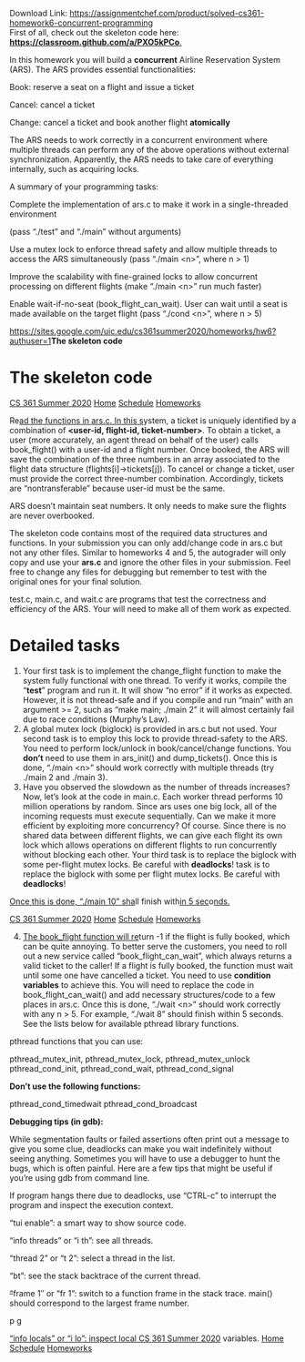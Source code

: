 Download Link: https://assignmentchef.com/product/solved-cs361-homework6-concurrent-programming
<br>
First of all, check out the skeleton code here: <a href="https://www.google.com/url?q=https%3A%2F%2Fclassroom.github.com%2Fa%2FPXO5kPCo&amp;sa=D&amp;sntz=1&amp;usg=AFQjCNFIYWelG8DAe2u9onyW08xwLv3MLg"><strong>htt</strong></a><a href="https://www.google.com/url?q=https%3A%2F%2Fclassroom.github.com%2Fa%2FPXO5kPCo&amp;sa=D&amp;sntz=1&amp;usg=AFQjCNFIYWelG8DAe2u9onyW08xwLv3MLg"><strong>p</strong></a><a href="https://www.google.com/url?q=https%3A%2F%2Fclassroom.github.com%2Fa%2FPXO5kPCo&amp;sa=D&amp;sntz=1&amp;usg=AFQjCNFIYWelG8DAe2u9onyW08xwLv3MLg"><strong>s://classroom.</strong></a><a href="https://www.google.com/url?q=https%3A%2F%2Fclassroom.github.com%2Fa%2FPXO5kPCo&amp;sa=D&amp;sntz=1&amp;usg=AFQjCNFIYWelG8DAe2u9onyW08xwLv3MLg"><strong>g</strong></a><a href="https://www.google.com/url?q=https%3A%2F%2Fclassroom.github.com%2Fa%2FPXO5kPCo&amp;sa=D&amp;sntz=1&amp;usg=AFQjCNFIYWelG8DAe2u9onyW08xwLv3MLg"><strong>ithub.com/a/PXO5kPCo</strong></a><a href="https://www.google.com/url?q=https%3A%2F%2Fclassroom.github.com%2Fa%2FPXO5kPCo&amp;sa=D&amp;sntz=1&amp;usg=AFQjCNFIYWelG8DAe2u9onyW08xwLv3MLg">.</a>

In this homework you will build a <strong>concurrent</strong> Airline Reservation System (ARS). The ARS provides essential functionalities:

Book: reserve a seat on a flight and issue a ticket

Cancel: cancel a ticket

Change: cancel a ticket and book another flight <strong>atomically</strong>

The ARS needs to work correctly in a concurrent environment where multiple threads can perform any of the above operations without external synchronization. Apparently, the ARS needs to take care of everything internally, such as acquiring locks.

A summary of your programming tasks:

Complete the implementation of ars.c to make it work in a single-threaded environment

(pass “./test” and “./main” without arguments)

Use a mutex lock to enforce thread safety and allow multiple threads to access the ARS simultaneously (pass “./main &lt;n&gt;”, where n &gt; 1)

Improve the scalability with fine-grained locks to allow concurrent processing on different flights (make “./main &lt;n&gt;” run much faster)

Enable wait-if-no-seat (book_flight_can_wait). User can wait until a seat is made available on the target flight (pass “./cond &lt;n&gt;”, where n &gt; 5)

https://sites.google.com/uic.edu/cs361summer2020/homeworks/hw6?authuser=1<strong>The skeleton code</strong>

<h1>The skeleton code</h1>

<a href="https://sites.google.com/uic.edu/cs361summer2020/home?authuser=1">CS 361 Summer 2020</a>                            <a href="https://sites.google.com/uic.edu/cs361summer2020/home?authuser=1">Home</a>         <a href="https://sites.google.com/uic.edu/cs361summer2020/schedule?authuser=1">Schedule</a>         <a href="https://sites.google.com/uic.edu/cs361summer2020/homeworks?authuser=1">Homeworks</a>

Re<a href="https://sites.google.com/uic.edu/cs361summer2020/home?authuser=1">ad the functions in </a><a href="https://sites.google.com/uic.edu/cs361summer2020/home?authuser=1">ars.c</a><a href="https://sites.google.com/uic.edu/cs361summer2020/home?authuser=1">. In this s</a>ystem, a ticket is uniquely identified by a combination of <strong>&lt;user-id, flight-id, ticket-number&gt;</strong>. To obtain a ticket, a user (more accurately, an agent thread on behalf of the user) calls book_flight() with a user-id and a flight number. Once booked, the ARS will save the combination of the three numbers in an array associated to the flight data structure (flights[i]-&gt;tickets[j]). To cancel or change a ticket, user must provide the correct three-number combination. Accordingly, tickets are “nontransferable” because user-id must be the same.

ARS doesn’t maintain seat numbers. It only needs to make sure the flights are never overbooked.

The skeleton code contains most of the required data structures and functions. In your submission you can only add/change code in ars.c but not any other files. Similar to homeworks 4 and 5, the autograder will only copy and use your <strong>ars.c</strong> and ignore the other files in your submission. Feel free to change any files for debugging but remember to test with the original ones for your final solution.

test.c, main.c, and wait.c are programs that test the correctness and efficiency of the ARS. Your will need to make all of them work as expected.

<h1>Detailed tasks</h1>

<ol>

 <li>Your first task is to implement the change_flight function to make the system fully functional with one thread. To verify it works, compile the “<strong>test</strong>” program and run it. It will show “no error” if it works as expected. However, it is not thread-safe and if you compile and run “main” with an argument &gt;= 2, such as “make main; ./main 2” it will almost certainly fail due to race conditions (Murphy’s Law).</li>

 <li>A global mutex lock (biglock) is provided in ars.c but not used. Your second task is to employ this lock to provide thread-safety to the ARS. You need to perform lock/unlock in book/cancel/change functions. You <strong>don’t</strong> need to use them in ars_init() and dump_tickets(). Once this is done, “./main &lt;n&gt;” should work correctly with multiple threads (try ./main 2 and ./main 3).</li>

 <li>Have you observed the slowdown as the number of threads increases? Now, let’s look at the code in main.c. Each worker thread performs 10 million operations by random. Since ars uses one big lock, all of the incoming requests must execute sequentially. Can we make it more efficient by exploiting more concurrency? Of course. Since there is no shared data between different flights, we can give each flight its own lock which allows operations on different flights to run concurrently without blocking each other. Your third task is to replace the biglock with some per-flight mutex locks. Be careful with <strong>deadlocks</strong>! task is to replace the biglock with some per flight mutex locks. Be careful with <strong>deadlocks</strong>!</li>

</ol>

<a href="https://sites.google.com/uic.edu/cs361summer2020/home?authuser=1">Once this is done, “./main 10” sha</a>ll finish with<a href="https://sites.google.com/uic.edu/cs361summer2020/home?authuser=1">in 5 sec</a>o<a href="https://sites.google.com/uic.edu/cs361summer2020/schedule?authuser=1">nds.</a>

<a href="https://sites.google.com/uic.edu/cs361summer2020/home?authuser=1">CS 361 Summer 2020</a>                            <a href="https://sites.google.com/uic.edu/cs361summer2020/home?authuser=1">Home</a>         <a href="https://sites.google.com/uic.edu/cs361summer2020/schedule?authuser=1">Schedule</a>         <a href="https://sites.google.com/uic.edu/cs361summer2020/homeworks?authuser=1">Homeworks</a>

<ol start="4">

 <li><a href="https://sites.google.com/uic.edu/cs361summer2020/home?authuser=1">The </a><a href="https://sites.google.com/uic.edu/cs361summer2020/home?authuser=1">book_flight</a><a href="https://sites.google.com/uic.edu/cs361summer2020/home?authuser=1"> function will re</a>turn -1 if the flight is fully booked, which can be quite annoying. To better serve the customers, you need to roll out a new service called “book_flight_can_wait”, which always returns a valid ticket to the caller! If a flight is fully booked, the function must wait until some one have cancelled a ticket. You need to use <strong>condition variables</strong> to achieve this. You will need to replace the code in book_flight_can_wait() and add necessary structures/code to a few places in ars.c. Once this is done, “./wait &lt;n&gt;” should work correctly with any n &gt; 5. For example, “./wait 8” should finish within 5 seconds. See the lists below for available pthread library functions.</li>

</ol>

pthread functions that you can use:

pthread_mutex_init, pthread_mutex_lock, pthread_mutex_unlock pthread_cond_init, pthread_cond_wait, pthread_cond_signal

<strong>Don’t use the following functions:</strong>

pthread_cond_timedwait pthread_cond_broadcast

<strong>Debugging tips (in gdb):</strong>

While segmentation faults or failed assertions often print out a message to give you some clue, deadlocks can make you wait indefinitely without seeing anything. Sometimes you will have to use a debugger to hunt the bugs, which is often painful. Here are a few tips that might be useful if you’re using gdb from command line.

If program hangs there due to deadlocks, use “CTRL-c” to interrupt the program and inspect the execution context.

“tui enable”: a smart way to show source code.

“info threads” or “i th”: see all threads.

“thread 2” or “t 2”: select a thread in the list.

“bt”: see the stack backtrace of the current thread.

<span style="text-decoration: line-through;">“</span>frame 1″ or “fr 1”: switch to a function frame in the stack trace. main() should correspond to the largest frame number.

p                          g

<a href="https://sites.google.com/uic.edu/cs361summer2020/home?authuser=1">“info locals” or “i lo”: inspect local </a><a href="https://sites.google.com/uic.edu/cs361summer2020/home?authuser=1">CS 361 Summer 2020</a>        variables.              <a href="https://sites.google.com/uic.edu/cs361summer2020/home?authuser=1">Home</a>                                <a href="https://sites.google.com/uic.edu/cs361summer2020/schedule?authuser=1">Schedule</a>                           <a href="https://sites.google.com/uic.edu/cs361summer2020/homeworks?authuser=1">Homeworks</a>